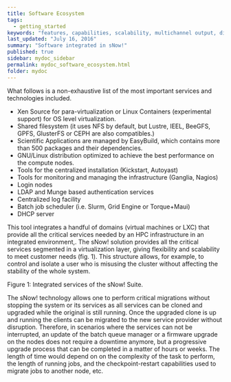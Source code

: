 ```yaml
---
title: Software Ecosystem
tags:
  - getting_started
keywords: "features, capabilities, scalability, multichannel output, dita, hats, comparison, benefits"
last_updated: "July 16, 2016"
summary: "Software integrated in sNow!"
published: true
sidebar: mydoc_sidebar
permalink: mydoc_software_ecosystem.html
folder: mydoc
---
```


What follows is a non-exhaustive list of the most important services and technologies included.

* Xen Source for para-virtualization or Linux Containers (experimental support) for OS level virtualization.
* Shared filesystem (it uses NFS by default, but Lustre, IEEL, BeeGFS, GPFS, GlusterFS or CEPH are also compatibles.)
* Scientific Applications are managed by EasyBuild, which contains more than 500 packages and their dependencies.
* GNU/Linux distribution optimized to achieve the best performance on the compute nodes.
* Tools for the centralized installation (Kickstart, Autoyast)
* Tools for monitoring and managing the infrastructure (Ganglia, Nagios)
* Login nodes
* LDAP and Munge based authentication services
* Centralized log facility
* Batch job scheduler (i.e. Slurm, Grid Engine or Torque+Maui)
* DHCP server

This tool integrates a handful of domains (virtual machines or LXC) that provide all the critical services needed by an HPC infrastructure in an integrated environment,. 
The sNow! solution provides all the critical services segmented in a virtualization layer, giving flexibility and scalability to meet customer needs (fig. 1). This structure allows, for example, to control and isolate a user who is misusing the cluster without affecting the stability of the whole system.

Figure 1: Integrated services of the sNow! Suite.

The sNow! technology allows one to perform critical migrations without stopping the system or its services as all services can be cloned and upgraded while the original is still running. Once the upgraded clone is up and running the clients can be migrated to the new service provider without disruption. Therefore, in scenarios where the services can not be interrupted, an update of the batch queue manager or a firmware upgrade on the nodes does not require a downtime anymore, but a progressive upgrade process that can be completed in a matter of hours or weeks. The length of time would depend on on the complexity of the task to perform, the length of running jobs, and the checkpoint-restart capabilities used to migrate jobs to another node, etc.

